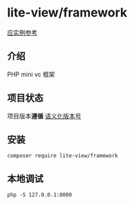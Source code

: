 # lite-view/framework
[应实例参考](https://semver.org/lang/zh-CN/)

## 介绍
PHP mini vc 框架

## 项目状态
项目版本**遵循** [语义化版本号](https://semver.org/lang/zh-CN/)

## 安装
`composer require lite-view/framework`

## 本地调试
`php -S 127.0.0.1:8000`

